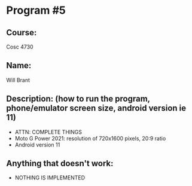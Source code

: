 # Program #5

## Course: 
Cosc 4730

## Name: 
Will Brant

## Description: (how to run the program, phone/emulator screen size, android version ie 11)
- ATTN: COMPLETE THINGS
- Moto G Power 2021: resolution of 720x1600 pixels, 20:9 ratio
- Android version 11
## Anything that doesn't work:
- NOTHING IS IMPLEMENTED


